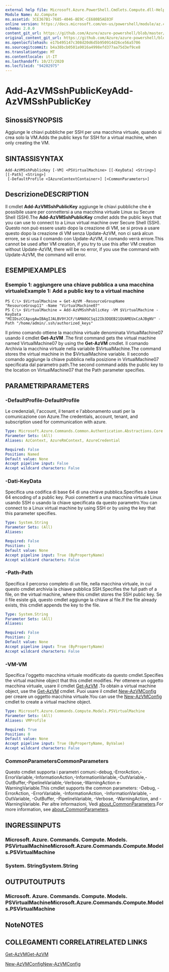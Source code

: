 ```yaml
---
external help file: Microsoft.Azure.PowerShell.Cmdlets.Compute.dll-Help.xml
Module Name: Az.Compute
ms.assetid: 3CE367B1-7685-4046-8E9C-CE680B5AE03F
online version: https://docs.microsoft.com/en-us/powershell/module/az.compute/add-azvmsshpublickey
schema: 2.0.0
content_git_url: https://github.com/Azure/azure-powershell/blob/master/src/Compute/Compute/help/Add-AzVMSshPublicKey.md
original_content_git_url: https://github.com/Azure/azure-powershell/blob/master/src/Compute/Compute/help/Add-AzVMSshPublicKey.md
ms.openlocfilehash: e17b495147c308d20d6d5b950914d26ce56a5706
ms.sourcegitcommit: b4a38bcb0501a9016a4998efd377aa75d3ef9ce8
ms.translationtype: MT
ms.contentlocale: it-IT
ms.lasthandoff: 10/27/2020
ms.locfileid: "94202975"
---
```

# <span data-ttu-id="aa239-101">Add-AzVMSshPublicKey</span><span class="sxs-lookup"><span data-stu-id="aa239-101">Add-AzVMSshPublicKey</span></span>

## <span data-ttu-id="aa239-102">Sinossi</span><span class="sxs-lookup"><span data-stu-id="aa239-102">SYNOPSIS</span></span>
<span data-ttu-id="aa239-103">Aggiunge le chiavi pubbliche per SSH per una macchina virtuale, quando si crea solo la VM.</span><span class="sxs-lookup"><span data-stu-id="aa239-103">Adds the public keys for SSH for a virtual machine, when only creating the VM.</span></span>

## <span data-ttu-id="aa239-104">SINTASSI</span><span class="sxs-lookup"><span data-stu-id="aa239-104">SYNTAX</span></span>

```
Add-AzVMSshPublicKey [-VM] <PSVirtualMachine> [[-KeyData] <String>] [[-Path] <String>]
 [-DefaultProfile <IAzureContextContainer>] [<CommonParameters>]
```

## <span data-ttu-id="aa239-105">Descrizione</span><span class="sxs-lookup"><span data-stu-id="aa239-105">DESCRIPTION</span></span>
<span data-ttu-id="aa239-106">Il cmdlet **Add-AzVMSshPublicKey** aggiunge le chiavi pubbliche che è possibile usare per connettersi a una macchina virtuale Linux su Secure Shell (SSH).</span><span class="sxs-lookup"><span data-stu-id="aa239-106">The **Add-AzVMSshPublicKey** cmdlet adds the public keys that you can use to connect to a Linux virtual machine over Secure Shell (SSH).</span></span> <span data-ttu-id="aa239-107">Questo non può essere usato dopo la creazione di VM, se si prova a usare questo dopo la creazione di VM senza Update-AzVM, non ci sarà alcun errore, se si usa il comando con Update-AzVM, il comando verrà errore.</span><span class="sxs-lookup"><span data-stu-id="aa239-107">This cannot be used after VM creation, if you try to use this after VM creation without Update-AzVM, there will be no error, if you use the command with Update-AzVM, the command will error.</span></span>

## <span data-ttu-id="aa239-108">ESEMPI</span><span class="sxs-lookup"><span data-stu-id="aa239-108">EXAMPLES</span></span>

### <span data-ttu-id="aa239-109">Esempio 1: aggiungere una chiave pubblica a una macchina virtuale</span><span class="sxs-lookup"><span data-stu-id="aa239-109">Example 1: Add a public key to a virtual machine</span></span>
```
PS C:\> $VirtualMachine = Get-AzVM -ResourceGroupName "ResourceGroup11" -Name "VirtualMachine07"
PS C:\> $VirtualMachine = Add-AzVMSshPublicKey -VM $VirtualMachine -KeyData "MIIDszCCApugAwIBAgIJALBV9YJCF/tAMA0GCSq12Ib3DQEB21QUAMEUxCzAJBgNV" -Path "/home/admin/.ssh/authorized_keys"
```

<span data-ttu-id="aa239-110">Il primo comando ottiene la macchina virtuale denominata VirtualMachine07 usando il cmdlet **Get-AzVM** .</span><span class="sxs-lookup"><span data-stu-id="aa239-110">The first command gets the virtual machine named VirtualMachine07 by using the **Get-AzVM** cmdlet.</span></span>
<span data-ttu-id="aa239-111">Il comando Archivia la macchina virtuale nella variabile $VirtualMachine.</span><span class="sxs-lookup"><span data-stu-id="aa239-111">The command stores the virtual machine in the $VirtualMachine variable.</span></span>
<span data-ttu-id="aa239-112">Il secondo comando aggiunge la chiave pubblica nella posizione in VirtualMachine07 specificata dal parametro path.</span><span class="sxs-lookup"><span data-stu-id="aa239-112">The second command adds the public key to the location on VirtualMachine07 that the Path parameter specifies.</span></span>

## <span data-ttu-id="aa239-113">PARAMETRI</span><span class="sxs-lookup"><span data-stu-id="aa239-113">PARAMETERS</span></span>

### <span data-ttu-id="aa239-114">-DefaultProfile</span><span class="sxs-lookup"><span data-stu-id="aa239-114">-DefaultProfile</span></span>
<span data-ttu-id="aa239-115">Le credenziali, l'account, il tenant e l'abbonamento usati per la comunicazione con Azure.</span><span class="sxs-lookup"><span data-stu-id="aa239-115">The credentials, account, tenant, and subscription used for communication with azure.</span></span>

```yaml
Type: Microsoft.Azure.Commands.Common.Authentication.Abstractions.Core.IAzureContextContainer
Parameter Sets: (All)
Aliases: AzContext, AzureRmContext, AzureCredential

Required: False
Position: Named
Default value: None
Accept pipeline input: False
Accept wildcard characters: False
```

### <span data-ttu-id="aa239-116">-Dati</span><span class="sxs-lookup"><span data-stu-id="aa239-116">-KeyData</span></span>
<span data-ttu-id="aa239-117">Specifica una codifica di base 64 di una chiave pubblica.</span><span class="sxs-lookup"><span data-stu-id="aa239-117">Specifies a base 64 encoding of a public key.</span></span>
<span data-ttu-id="aa239-118">Puoi connetterti a una macchina virtuale Linux usando SSH o usando la chiave specificata da questo parametro.</span><span class="sxs-lookup"><span data-stu-id="aa239-118">You can connect to a Linux virtual machine by using SSH or by using the key that this parameter specifies.</span></span>

```yaml
Type: System.String
Parameter Sets: (All)
Aliases:

Required: False
Position: 1
Default value: None
Accept pipeline input: True (ByPropertyName)
Accept wildcard characters: False
```

### <span data-ttu-id="aa239-119">-Path</span><span class="sxs-lookup"><span data-stu-id="aa239-119">-Path</span></span>
<span data-ttu-id="aa239-120">Specifica il percorso completo di un file, nella macchina virtuale, in cui questo cmdlet archivia la chiave pubblica SSH.</span><span class="sxs-lookup"><span data-stu-id="aa239-120">Specifies the full path of a file, on the virtual machine, where this cmdlet stores the SSH public key.</span></span>
<span data-ttu-id="aa239-121">Se il file esiste già, questo cmdlet aggiunge la chiave al file.</span><span class="sxs-lookup"><span data-stu-id="aa239-121">If the file already exists, this cmdlet appends the key to the file.</span></span>

```yaml
Type: System.String
Parameter Sets: (All)
Aliases:

Required: False
Position: 2
Default value: None
Accept pipeline input: True (ByPropertyName)
Accept wildcard characters: False
```

### <span data-ttu-id="aa239-122">-VM</span><span class="sxs-lookup"><span data-stu-id="aa239-122">-VM</span></span>
<span data-ttu-id="aa239-123">Specifica l'oggetto macchina virtuale modificato da questo cmdlet.</span><span class="sxs-lookup"><span data-stu-id="aa239-123">Specifies the virtual machine object that this cmdlet modifies.</span></span>
<span data-ttu-id="aa239-124">Per ottenere un oggetto macchina virtuale, usare il cmdlet [Get-AzVM](./Get-AzVM.md) .</span><span class="sxs-lookup"><span data-stu-id="aa239-124">To obtain a virtual machine object, use the [Get-AzVM](./Get-AzVM.md) cmdlet.</span></span>
<span data-ttu-id="aa239-125">Puoi usare il cmdlet [New-AzVMConfig](./New-AzVMConfig.md) per creare un oggetto macchina virtuale.</span><span class="sxs-lookup"><span data-stu-id="aa239-125">You can use the [New-AzVMConfig](./New-AzVMConfig.md) cmdlet to create a virtual machine object.</span></span>

```yaml
Type: Microsoft.Azure.Commands.Compute.Models.PSVirtualMachine
Parameter Sets: (All)
Aliases: VMProfile

Required: True
Position: 0
Default value: None
Accept pipeline input: True (ByPropertyName, ByValue)
Accept wildcard characters: False
```

### <span data-ttu-id="aa239-126">CommonParameters</span><span class="sxs-lookup"><span data-stu-id="aa239-126">CommonParameters</span></span>
<span data-ttu-id="aa239-127">Questo cmdlet supporta i parametri comuni:-debug,-ErrorAction,-ErrorVariable,-InformationAction,-InformationVariable,-OutVariable,-OutBuffer,-PipelineVariable,-Verbose,-WarningAction e-WarningVariable.</span><span class="sxs-lookup"><span data-stu-id="aa239-127">This cmdlet supports the common parameters: -Debug, -ErrorAction, -ErrorVariable, -InformationAction, -InformationVariable, -OutVariable, -OutBuffer, -PipelineVariable, -Verbose, -WarningAction, and -WarningVariable.</span></span> <span data-ttu-id="aa239-128">Per altre informazioni, Vedi [about_CommonParameters](http://go.microsoft.com/fwlink/?LinkID=113216).</span><span class="sxs-lookup"><span data-stu-id="aa239-128">For more information, see [about_CommonParameters](http://go.microsoft.com/fwlink/?LinkID=113216).</span></span>

## <span data-ttu-id="aa239-129">INGRESSI</span><span class="sxs-lookup"><span data-stu-id="aa239-129">INPUTS</span></span>

### <span data-ttu-id="aa239-130">Microsoft. Azure. Commands. Compute. Models. PSVirtualMachine</span><span class="sxs-lookup"><span data-stu-id="aa239-130">Microsoft.Azure.Commands.Compute.Models.PSVirtualMachine</span></span>

### <span data-ttu-id="aa239-131">System. String</span><span class="sxs-lookup"><span data-stu-id="aa239-131">System.String</span></span>

## <span data-ttu-id="aa239-132">OUTPUT</span><span class="sxs-lookup"><span data-stu-id="aa239-132">OUTPUTS</span></span>

### <span data-ttu-id="aa239-133">Microsoft. Azure. Commands. Compute. Models. PSVirtualMachine</span><span class="sxs-lookup"><span data-stu-id="aa239-133">Microsoft.Azure.Commands.Compute.Models.PSVirtualMachine</span></span>

## <span data-ttu-id="aa239-134">Note</span><span class="sxs-lookup"><span data-stu-id="aa239-134">NOTES</span></span>

## <span data-ttu-id="aa239-135">COLLEGAMENTI CORRELATI</span><span class="sxs-lookup"><span data-stu-id="aa239-135">RELATED LINKS</span></span>

[<span data-ttu-id="aa239-136">Get-AzVM</span><span class="sxs-lookup"><span data-stu-id="aa239-136">Get-AzVM</span></span>](./Get-AzVM.md)

[<span data-ttu-id="aa239-137">New-AzVMConfig</span><span class="sxs-lookup"><span data-stu-id="aa239-137">New-AzVMConfig</span></span>](./New-AzVMConfig.md)

